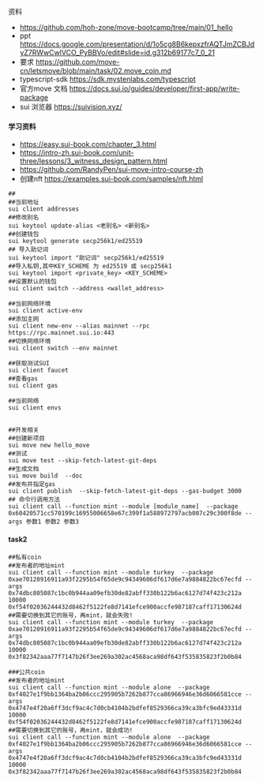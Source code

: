 资料
- https://github.com/hoh-zone/move-bootcamp/tree/main/01_hello
- ppt https://docs.google.com/presentation/d/1o5cg8B6kepxzfrAQTJmZCBJdyZ7RWwCwlVCO_PyBBVo/edit#slide=id.g312b69177c7_0_21
- 要求 https://github.com/move-cn/letsmove/blob/main/task/02.move_coin.md
- typescript-sdk https://sdk.mystenlabs.com/typescript
- 官方move 文档 https://docs.sui.io/guides/developer/first-app/write-package
- sui 浏览器 https://suivision.xyz/

#### 学习资料
- https://easy.sui-book.com/chapter_3.html
- https://intro-zh.sui-book.com/unit-three/lessons/3_witness_design_pattern.html
- https://github.com/RandyPen/sui-move-intro-course-zh
- 创建nft https://examples.sui-book.com/samples/nft.html


```shell
## 
##当前地址
sui client addresses 
##修改别名
sui keytool update-alias <老别名> <新别名>
##创建钱包
sui keytool generate secp256k1/ed25519
## 导入助记词
sui keytool import "助记词" secp256k1/ed25519
##导入私钥,其中KEY_SCHEME 为 ed25519 或 secp256k1
sui keytool import <private_key> <KEY_SCHEME>
##设置默认的钱包
sui client switch --address <wallet_address>

##当前网络环境
sui client active-env
##添加主网
sui client new-env --alias mainnet --rpc https://rpc.mainnet.sui.io:443
##切换网络环境
sui client switch --env mainnet

##获取测试SUI
sui client faucet 
##查看gas
sui client gas 

##当前网络
sui client envs


##开发相关
##创建新项目
sui move new hello_move
##测试
sui move test --skip-fetch-latest-git-deps
##生成文档
sui move build  --doc
##发布并指定gas
sui client publish  --skip-fetch-latest-git-deps --gas-budget 3000
## 命令行调用方法
sui client call --function mint --module [module_name]  --package 0x60420571cc570199c16955006658e67c399f1a588972797acb007c29c300f8de --args 参数1 参数2 参数3

```

#### task2
```shell
##私有coin
##发布者的地址mint
sui client call --function mint --module turkey  --package 0xae70120916911a93f2295b54f65de9c94349606df617d6e7a9884822bc67ecfd --args 0x74dbc805087c1bc0b944aa09efb30de82abff330b122b6ac6127d74f423c212a 10000 0xf54f02036244432d8462f5122fe8d7141efce900accfe987187caff17130624d
##需要切换到其它的账号，再mint，就会失败!
sui client call --function mint --module turkey  --package 0xae70120916911a93f2295b54f65de9c94349606df617d6e7a9884822bc67ecfd --args 0x74dbc805087c1bc0b944aa09efb30de82abff330b122b6ac6127d74f423c212a 10000 0x3f82342aaa77f7147b26f3ee269a302ac4568aca98df643f535835823f2b0b84

###公共coin
##发布者的地址mint
sui client call --function mint --module alone  --package 0xf4027e1f9bb1364ba2b06ccc295905b7262b877cca86966946e36d6066581cce --args 0x4747e4f20a6ff3dcf9ac4c7d0cb4104b2bdfef8529366ca39ca3bfc9ed43331d 10000 0xf54f02036244432d8462f5122fe8d7141efce900accfe987187caff17130624d
##需要切换到其它的账号，再mint，就会成功!
sui client call --function mint --module alone  --package 0xf4027e1f9bb1364ba2b06ccc295905b7262b877cca86966946e36d6066581cce --args 0x4747e4f20a6ff3dcf9ac4c7d0cb4104b2bdfef8529366ca39ca3bfc9ed43331d 10000 0x3f82342aaa77f7147b26f3ee269a302ac4568aca98df643f535835823f2b0b84



```